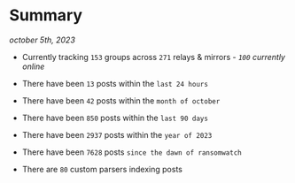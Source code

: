 
# Summary
_october 5th, 2023_

- Currently tracking `153` groups across `271` relays & mirrors - _`100` currently online_

- There have been `13` posts within the `last 24 hours`

- There have been `42` posts within the `month of october`

- There have been `850` posts within the `last 90 days`

- There have been `2937` posts within the `year of 2023`

- There have been `7628` posts `since the dawn of ransomwatch`

- There are `80` custom parsers indexing posts
